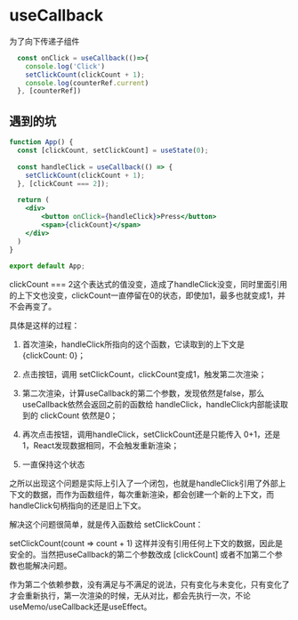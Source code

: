 # useCallback

为了向下传递子组件


```jsx
  const onClick = useCallback(()=>{
    console.log('Click')
    setClickCount(clickCount + 1);
    console.log(counterRef.current)
  }, [counterRef])
```


## 遇到的坑

```jsx
function App() {
  const [clickCount, setClickCount] = useState(0);  
 
  const handleClick = useCallback(() => {
    setClickCount(clickCount + 1);
  }, [clickCount === 2]);
 
  return (
    <div>
        <button onClick={handleClick}>Press</button>
        <span>{clickCount}</span>
    </div>
  )
}
 
export default App;

```
clickCount === 2这个表达式的值没变，造成了handleClick没变，同时里面引用的上下文也没变，clickCount一直停留在0的状态，即使加1，最多也就变成1，并不会再变了。

具体是这样的过程：

1. 首次渲染，handleClick所指向的这个函数，它读取到的上下文是 {clickCount: 0}；

2. 点击按钮，调用 setClickCount，clickCount变成1，触发第二次渲染；

3. 第二次渲染，计算useCallback的第二个参数，发现依然是false，那么useCallback依然会返回之前的函数给 handleClick，handleClick内部能读取到的 clickCount 依然是0；

4. 再次点击按钮，调用handleClick，setClickCount还是只能传入 0+1，还是1，React发现数据相同，不会触发重新渲染；

5. 一直保持这个状态

之所以出现这个问题是实际上引入了一个闭包，也就是handleClick引用了外部上下文的数据，而作为函数组件，每次重新渲染，都会创建一个新的上下文，而handleClick句柄指向的还是旧上下文。

解决这个问题很简单，就是传入函数给 setClickCount：

setClickCount(count => count + 1)
这样并没有引用任何上下文的数据，因此是安全的。当然把useCallback的第二个参数改成 [clickCount] 或者不加第二个参数也能解决问题。


作为第二个依赖参数，没有满足与不满足的说法，只有变化与未变化，只有变化了才会重新执行，第一次渲染的时候，无从对比，都会先执行一次，不论useMemo/useCallback还是useEffect。























